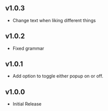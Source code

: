 
## v1.0.3
- Change text when liking different things

## v1.0.2
- Fixed grammar

## v1.0.1
- Add option to toggle either popup on or off.

## v1.0.0
- Initial Release
